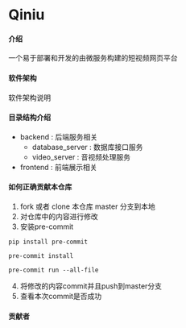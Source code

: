 # Qiniu

#### 介绍
一个易于部署和开发的由微服务构建的短视频网页平台

#### 软件架构
软件架构说明

#### 目录结构介绍

- backend : 后端服务相关
  - database_server : 数据库接口服务
  - video_server : 音视频处理服务
- frontend : 前端展示相关

#### 如何正确贡献本仓库

1. fork 或者 clone 本仓库 master 分支到本地
2. 对仓库中的内容进行修改
3. 安装pre-commit

```
pip install pre-commit

pre-commit install

pre-commit run --all-file
```

4. 将修改的内容commit并且push到master分支
5. 查看本次commit是否成功

#### 贡献者
